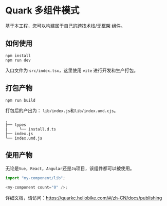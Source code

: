 # Quark 多组件模式

基于本工程，您可以构建属于自己的跨技术栈/无框架 组件。

## 如何使用

```
npm install
npm run dev
```

入口文件为 `src/index.tsx`，这里使用 `vite` 进行开发和生产打包。

## 打包产物

```
npm run build
```

打包后的产出为： `lib/index.js`和`lib/index.umd.cjs`。

```tree
.
├── types
|     └── install.d.ts
├── index.js
└── index.umd.js
```

## 使用产物

无论是`Vue`，`React`，`Angular`还是`Jq`项目，该组件都可以被使用。

```js
import "my-component/lib";

<my-component count="0" />;
```

详细文档，请访问：https://quarkc.hellobike.com/#/zh-CN/docs/publishing
